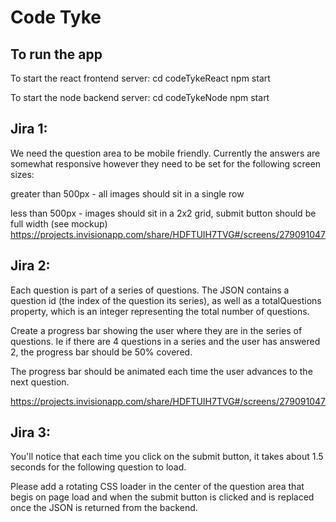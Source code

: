 # Code Tyke

## To run the app

To start the react frontend server:
cd codeTykeReact
npm start

To start the node backend server:
cd codeTykeNode
npm start

## Jira 1:

We need the question area to be mobile friendly. Currently the answers are somewhat responsive however they need to be set for the following screen sizes:

greater than 500px - all images should sit in a single row


less than 500px - images should sit in a 2x2 grid, submit button should be full width (see mockup)
https://projects.invisionapp.com/share/HDFTUIH7TVG#/screens/279091047


## Jira 2:

Each question is part of a series of questions. The JSON contains a question id (the index of the question its series), as well as a totalQuestions property, which is an integer representing the total number of questions.

Create a progress bar showing the user where they are in the series of questions. Ie if there are 4 questions in a series and the user has answered 2, the progress bar should be 50% covered.

The progress bar should be animated each time the user advances to the next question.

https://projects.invisionapp.com/share/HDFTUIH7TVG#/screens/279091047


## Jira 3:

You'll notice that each time you click on the submit button, it takes about 1.5 seconds for the following question to load. 

Please add a rotating CSS loader in the center of the question area that begis on page load and when the submit button is clicked and is replaced once the JSON is returned from the backend.  
